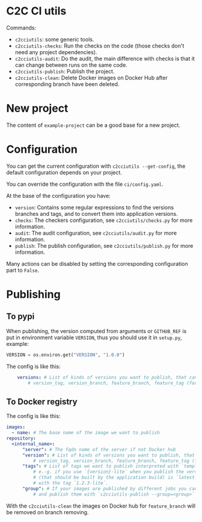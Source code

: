 # C2C CI utils


Commands:
  - `c2cciutils`: some generic tools.
  - `c2cciutils-checks`: Run the checks on the code (those checks don't need any project dependencies).
  - `c2cciutils-audit`: Do the audit, the main difference with checks is that it can change between runs on the same code.
  - `c2cciutils-publish`: Publish the project.
  - `c2cciutils-clean`: Delete Docker images on Docker Hub after corresponding branch have been deleted.


# New project

The content of `example-project` can be a good base for a new project.


# Configuration

You can get the current configuration with `c2cciutils --get-config`, the default configuration depends on your project.

You can override the configuration with the file `ci/config.yaml`.

At the base of the configuration you have:

* `version`: Contains some regular expressions to find the versions branches and tags, and to convert them into application versions.
* `checks`: The checkers configuration, see `c2cciutils/checks.py` for more information.
* `audit`: The audit configuration, see `c2cciutils/audit.py` for more information.
* `publish`: The publish configuration, see `c2cciutils/publish.py` for more information.

Many actions can be disabled by setting the corresponding configuration part to `False`.


# Publishing

## To pypi

When publishing, the version computed from arguments or `GITHUB_REF` is put in environment variable `VERSION`, thus you should use it in `setup.py`, example:

```python
VERSION = os.environ.get("VERSION", "1.0.0")
```

The config is like this:

```yaml
    versions: # List of kinds of versions you want to publish, that can be: custom (used by rebuild),
        # version_tag, version_branch, feature_branch, feature_tag (for pull request)
```

## To Docker registry

The config is like this:

```yaml
images:
  - name: # The base name of the image we want to publish
repository:
  <internal_name>:
      "server": # The fqdn name of the server if not Docker hub
      "version": # List of kinds of versions you want to publish, that can be: custom (used by rebuild),
          # version_tag, version_branch, feature_branch, feature_tag (for pull request)
      "tags": # List of tags we want to publish interpreted with `template(version=version)`
          # e.-g. if you use `{version}-lite` when you publish the version `1.2.3` the source tag
          # (that should be built by the application build) is `latest-lite`, and it will be published
          # with the tag `1.2.3-lite`.
      "group": # If your images are published by different jobs you can separate them in different groups
          # and publish them with `c2cciutils-publish --group=<group>`
```

With the `c2cciutils-clean` the images on Docker hub for `feature_branch` will be removed on branch removing.
